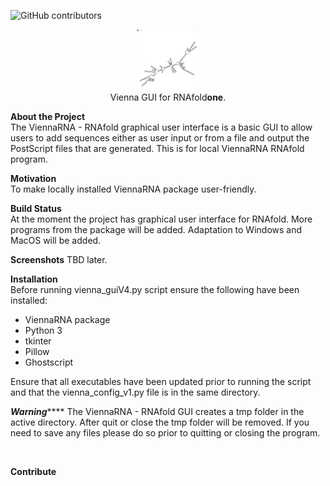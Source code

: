 ![GitHub contributors](https://img.shields.io/github/contributors/kariBifs/capston?color=color)
<p align="center">
 <img src = "imagesread/viennaout.png" width =100> 
 <br>
 Vienna GUI for RNAfold<strong>one</strong>.</p>


<!--make title smaller and bold-->

**About the Project**
<br>
The ViennaRNA - RNAfold graphical user interface is a
basic GUI to allow users to add sequences either as 
user input or from a file and output the PostScript
files that are generated. This is for local ViennaRNA
RNAfold program.
<br>

**Motivation**
<br>
To make locally installed ViennaRNA package user-friendly.
<br>

**Build Status**
<br>
At the moment the project has graphical user interface for RNAfold. More programs from the package will be added. Adaptation to Windows and MacOS will be added.
<br>

**Screenshots**
TBD later.
<br>

**Installation**
<br>
Before running vienna_guiV4.py script ensure the 
following have been installed:

- ViennaRNA package
- Python 3
- tkinter
- Pillow
- Ghostscript

Ensure that all executables have been updated prior to
running the script and that the vienna_config_v1.py file
is in the same directory.

***********************Warning***************************
The ViennaRNA - RNAfold GUI creates a tmp folder in the
active directory. After quit or close the tmp folder will be 
removed. If you need to save any files please do so prior
to quitting or closing the program.
<!--how to use?-->
<br>

**Contribute**
